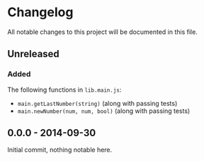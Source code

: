 # Changelog

All notable changes to this project will be documented in this file.

## Unreleased

### Added

The following functions in `lib.main.js`:
  - `main.getLastNumber(string)` (along with passing tests)
  - `main.newNumber(num, num, bool)` (along with passing tests)

## 0.0.0 - 2014-09-30

Initial commit, nothing notable here.
